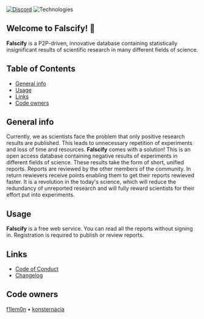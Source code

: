 [![Discord](https://img.shields.io/discord/1115290241180381197?color=7289da&label=Discord&logo=discord&logoColor=ffffff)](https://discord.gg/KNN8nPeW)
![Technologies](https://img.shields.io/badge/Technology-HTML5_•_PHP_•_MariaDB-9d3de0.svg)

## Welcome to Falscify! 👋

**Falscify** is a P2P-driven, innovative database containing statistically insignificant results of scientific research in many different fields of science.

## Table of Contents
- [General info](#general-info)
- [Usage](#usage)
- [Links](#links)
- [Code owners](#code-owners)

## General info
Currently, we as scientists face the problem that only positive research results are published. This leads to unnecessary repetition of experiments and loss of time and resources. **Falscify** comes with a solution! This is an open access database containing negative results of experiments in different fields of science. These results take the form of short, unified reports. Reports are reviewed by the other members of the community. In return rewievers receive points enabling them to get their reports rewieved faster. It is a revolution in the today's science, which will reduce the redundancy of unreported research and will fully reward scientists for their effort put into experiments.

## Usage

**Falscify** is a free web service. You can read all the reports without signing in. Registration is required to publish or review reports.

## Links

- [Code of Conduct](https://github.com/f1lem0n/falscify/blob/main/CODE_OF_CONDUCT.md)
- [Changelog](https://github.com/f1lem0n/falscify/blob/main/CHANGELOG.md)

## Code owners
[f1lem0n](https://github.com/f1lem0n) • [konsternacja](https://github.com/konsternacja)
